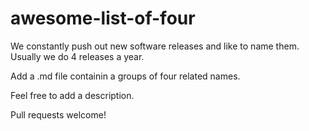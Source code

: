 # awesome-list-of-four
We constantly push out new software releases and like to name them.
Usually we do 4 releases a year.

Add a .md file containin a groups of four related names.

Feel free to add a description.

Pull requests welcome!
